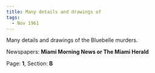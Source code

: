 ```yaml
---  
title: Many details and drawings of  
tags:  
  - Nov 1961  
---  
```

  
Many details and drawings of the Bluebelle murders.  
  
Newspapers: **Miami Morning News or The Miami Herald**  
  
Page: **1**, Section: **B** 
